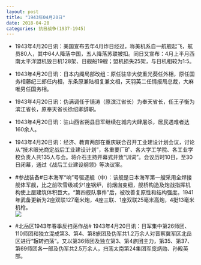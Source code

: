```yaml
---
layout: post
title: "1943年04月20日"
date: 2018-04-20
categories: 抗日战争(1937-1945)
---
```


<meta name="referrer" content="no-referrer" />

- 1943年4月20日讯：美国宣布去年4月炸日经过，称美机系自一航舰起飞，航员80人，其中64人降落中国，五人降落苏联被扣。同日又宣布：4月上半月西南太平洋盟机毁日机128架、日舰船19艘；盟机损失25架，与日机相较为1∶5。 

- 1943年4月20日讯：日本内阁局部改组：原任驻华大使重光葵任外相，原任国务相藤纪三郎任内相，东条原兼陆相复兼文相，天羽英二任情报局总裁，大麻唯男任国务相。 

- 1943年4月20日讯：伪满调任于镜涛（原滨江省长）为奉天省长，任王子衡为滨江省长，原奉天省长徐绍卿辞职。 

- 1943年4月20日讯：驻山西省朔县日军继续在城内大肆屠杀，居民遇难者达160余人。 

- 1943年4月20日讯：经济、教育两部在重庆联合召开工业建设计划会议，讨论从“技术眼光商定战后工业建设计划”，各重要厂矿、各大学工学院、各工业学校负责人共135人与会。蒋介石主持开幕式并致“训词”。会议历时10日，至30日闭幕，通过《战后工业建设纲领》等决议案。 

- #参战装备#日本海军“响”号驱逐舰（中）：该舰是日本海军第一艘采用全焊接舰体军舰，比之前吹雪级减少1座锅炉，前烟囱变细，舰桥构造及炮战指挥机构使上层建筑体积巨大。“第四舰队事件”后，被改善复原性和结构强度。1941年武备更新为2座双联127毫米炮，4座三联、1座双联25毫米高炮，4挺13毫米机枪。 <br/><img src="https://wx2.sinaimg.cn/large/aca367d8ly1fqiw4jgmoaj20dc0a043i.jpg" />

- #北岳区1943年春季反扫荡作战# 1943年4月20日讯：日军集中第26师团、110师团和独立混成第3、第4、第8旅团及伪军共1.2万余人对晋察冀军区北岳区进行“辗转扫荡”。又以第36师团及独立第3、第4旅团主力，第35、第37、第69师团各一部及伪军共2.5万余人，扫荡太南第24集团军庞炳勋、孙殿英部。 

